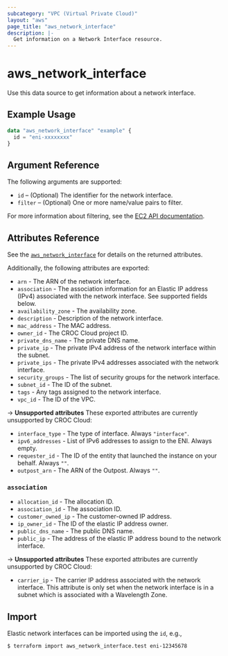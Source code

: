 ```yaml
---
subcategory: "VPC (Virtual Private Cloud)"
layout: "aws"
page_title: "aws_network_interface"
description: |-
  Get information on a Network Interface resource.
---
```


# aws_network_interface

Use this data source to get information about a network interface.

## Example Usage

```terraform
data "aws_network_interface" "example" {
  id = "eni-xxxxxxxx"
}
```

## Argument Reference

The following arguments are supported:

* `id` – (Optional) The identifier for the network interface.
* `filter` – (Optional) One or more name/value pairs to filter.

For more information about filtering, see the [EC2 API documentation][describe-network-interfaces].

## Attributes Reference

See the [`aws_network_interface`][tf-network-interface] for details on the returned attributes.

Additionally, the following attributes are exported:

* `arn` - The ARN of the network interface.
* `association` - The association information for an Elastic IP address (IPv4) associated with the network interface. See supported fields below.
* `availability_zone` - The availability zone.
* `description` - Description of the network interface.
* `mac_address` - The MAC address.
* `owner_id` - The CROC Cloud project ID.
* `private_dns_name` - The private DNS name.
* `private_ip` - The private IPv4 address of the network interface within the subnet.
* `private_ips` - The private IPv4 addresses associated with the network interface.
* `security_groups` - The list of security groups for the network interface.
* `subnet_id` - The ID of the subnet.
* `tags` - Any tags assigned to the network interface.
* `vpc_id` - The ID of the VPC.

->  **Unsupported attributes**
These exported attributes are currently unsupported by CROC Cloud:

* `interface_type` - The type of interface. Always `"interface"`.
* `ipv6_addresses` - List of IPv6 addresses to assign to the ENI. Always empty.
* `requester_id` - The ID of the entity that launched the instance on your behalf. Always `""`.
* `outpost_arn` - The ARN of the Outpost. Always `""`.

### `association`

* `allocation_id` - The allocation ID.
* `association_id` - The association ID.
* `customer_owned_ip` - The customer-owned IP address.
* `ip_owner_id` - The ID of the elastic IP address owner.
* `public_dns_name` - The public DNS name.
* `public_ip` - The address of the elastic IP address bound to the network interface.

->  **Unsupported attributes**
These exported attributes are currently unsupported by CROC Cloud:

* `carrier_ip` - The carrier IP address associated with the network interface. This attribute is only set when the network interface is in a subnet which is associated with a Wavelength Zone.

## Import

Elastic network interfaces can be imported using the `id`, e.g.,

```
$ terraform import aws_network_interface.test eni-12345678
```

[describe-network-interfaces]: https://docs.cloud.croc.ru/en/api/ec2/network_interfaces/DescribeNetworkInterfaces.html
[tf-network-interface]: network_interface.html
